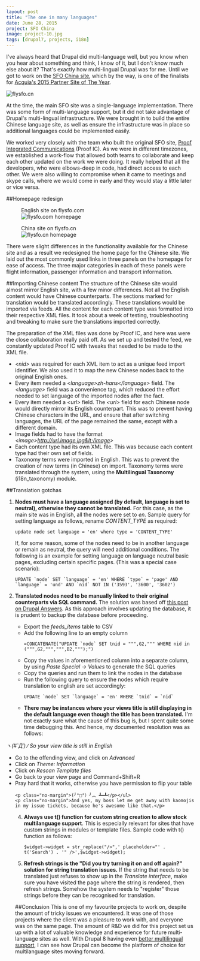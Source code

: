 ```yaml
---
layout: post
title: "The one in many languages"
date: June 28, 2015
project: SFO China
image: project-10.jpg
tags: [drupal7, projects, i18n]
---
```

I've always heard that Drupal did multi-language well, but you know when you hear about something and think, I know of it, but I don't know much else about it? That's exactly how multi-lingual Drupal was for me. Until we got to work on the [SFO China site](http://www.flysfo.cn/), which by the way, is one of the finalists for [Acquia's 2015 Partner Site of The Year](https://www.acquia.com/blog/acquia%27s-2015-partner-site-of-the-year-finalists/26/06/2015/3285191).

<img src="{{ site.url }}/images/posts/sfo/sfo.jpg" alt="flysfo.cn"/>

At the time, the main SFO site was a single-language implementation. There was some form of multi-language support, but it did not take advantage of Drupal's multi-lingual infrastructure. We were brought in to build the entire Chinese language site, as well as ensure the infrastructure was in place so additional languages could be implemented easily.

We worked very closely with the team who built the original SFO site, [Proof Integrated Communications](http://www.proofic.com/) (Proof IC). As we were in different timezones, we established a work-flow that allowed both teams to collaborate and keep each other updated on the work we were doing. It really helped that all the developers, who were elbows-deep in code, had direct access to each other. We were also willing to compromise when it came to meetings and skype calls, where we would come in early and they would stay a little later or vice versa. 

##Homepage redesign
<div class="figure-wrapper">
<figure class="two-col">
<figcaption>English site on flysfo.com</figcaption>
<img src="{{ site.url }}/images/posts/sfo/sfo-hp.jpg" alt="flysfo.com homepage"/>
</figure>
<figure class="two-col">
<figcaption>China site on flysfo.cn</figcaption>
<img src="{{ site.url }}/images/posts/sfo/sfo-hp2.jpg" alt="flysfo.cn homepage"/>
</figure>
</div>
There were slight differences in the functionality available for the Chinese site and as a result we redesigned the home page for the Chinese site. We laid out the most commonly used links in three panels on the homepage for ease of access. The three major categories in each of these panels were flight information, passenger information and transport information. 

##Importing Chinese content
The structure of the Chinese site would almost mirror English site, with a few minor differences. Not all the English content would have Chinese counterparts. The sections marked for translation would be translated accordingly. These translations would be imported via feeds. All the content for each content type was formatted into their respective XML files. It took about a week of testing, troubleshooting and tweaking to make sure the translations imported correctly. 

The preparation of the XML files was done by Proof IC, and here was were the close collaboration really paid off. As we set up and tested the feed, we constantly updated Proof IC with tweaks that needed to be made to the XML file.

- *&lt;nid&gt;* was required for each XML item to act as a unique feed import identifier. We also used it to map the new Chinese nodes back to the original English ones.
- Every item needed a *&lt;language&gt;zh-hans&lt;/language&gt;* field. The *&lt;language&gt;* field was a convenience tag, which reduced the effort needed to set language of the imported nodes after the fact. 
- Every item needed a *&lt;url&gt;* field. The *&lt;url&gt;* field for each Chinese node would directly mirror its English counterpart. This was to prevent having Chinese characters in the URL, and ensure that after switching languages, the URL of the page remained the same, except with a different domain.
- Image fields had to have the format *&lt;image&gt;http://url.image.jpg&lt;/image&gt;*
- Each content type had its own XML file. This was because each content type had their own set of fields.
- Taxonomy terms were imported in English. This was to prevent the creation of new terms (in Chinese) on import. Taxonomy terms were translated through the system, using the **Multilingual Taxonomy** (i18n_taxonomy) module.

##Translation gotchas
1. **Nodes must have a language assigned (by default, language is set to neutral), otherwise they cannot be translated.** For this case, as the main site was in English, all the nodes were set to *en*. Sample query for setting language as follows, rename *CONTENT_TYPE* as required:
    <pre><code class="language-bash">update node set language = 'en' where type = 'CONTENT_TYPE'</code></pre>
    <p class="no-margin">If, for some reason, some of the nodes need to be in another language or remain as neutral, the query will need additional conditions. The following is an example for setting language on language neutral basic pages, excluding certain specific pages. (This was a special case scenario):</p>
    <pre><code class="language-bash">UPDATE `node` SET `language` = 'en' WHERE `type` = 'page' AND `language` = 'und' AND `nid` NOT IN ('3593', '3600', '3602')</code></pre>

2. **Translated nodes need to be manually linked to their original counterparts via SQL command.** The solution was based off [this post on Drupal Answers](http://drupal.stackexchange.com/questions/69763/using-feeds-to-import-multiple-languages). As this approach involves updating the database, it is prudent to backup the database before proceeding.
    <ul>
    <li class="no-margin">Export the <em>feeds_items</em> table to CSV</li>
    <li class="no-margin">Add the following line to an empty column
    <pre><code class="language-bash">=CONCATENATE("UPDATE `node` SET tnid = """,G2,""" WHERE nid in (""",G2,""",""",B2,""");")</code></pre></li>
    <li class="no-margin">Copy the values in aforementioned column into a separate column, by using <em>Paste Special -> Values</em> to generate the SQL queries</li>
    <li class="no-margin">Copy the queries and run them to link the nodes in the database</li>
    <li class="no-margin">Run the following query to ensure the nodes which require translation to english are set accordingly:
    <pre><code class="language-bash">UPDATE `node` SET `language` = 'en' WHERE `tnid` = `nid`</code></pre></li>

3. <p class="no-margin"><strong>There may be instances where your views title is still displaying in the default language even though the title has been translated.</strong> I'm not exactly sure what the cause of this bug is, but I spent quite some time debugging this. And hence, my documented resolution was as follows:</p>
<p class="no-margin"><em>ヽ(#`Д´)ﾉ So your view title is still in English</em></p>
    <ul>
    <li class="no-margin">Go to the offending view, and click on <em>Advanced</em></li>
    <li class="no-margin">Click on <em>Theme: Information</em></li>
    <li class="no-margin">Click on <em>Rescan Template files</em></li>
    <li class="no-margin">Go back to your view page and Command+Shift+R</li>
    <li class="no-margin">Pray hard that it works, otherwise you have permission to flip your table</li>

    <p class="no-margin">(╯°□°）╯︵ ┻━┻</p></ul>
    <p class="no-margin">And yes, my boss let me get away with kaomojis in my issue tickets, because he's awesome like that.</p>

4. **Always use t() function for custom string creation to allow stock multilanguage support**. This is especially relevant for sites that have custom strings in modules or template files. Sample code with t() function as follows:
    <pre><code class="language-php">$widget->widget = str_replace("/>",' placeholder="' . t('Search') . '" />',$widget->widget);</code></pre>

5. **Refresh strings is the "Did you try turning it on and off again?" solution for string translation issues.** If the string that needs to be translated just refuses to show up in the *Translate interface*, make sure you have visited the page where the string is rendered, then refresh strings. Somehow the system needs to "register" those strings before they can be recognised for translation.

##Conclusion
This is one of my favourite projects to work on, despite the amount of tricky issues we encountered. It was one of those projects where the client was a pleasure to work with, and everyone was on the same page. The amount of R&D we did for this project set us up with a lot of valuable knowledge and experience for future multi-language sites as well. With Drupal 8 having even [better multilingual support](http://www.drupal8multilingual.org/), I can see how Drupal can become the platform of choice for multilanguage sites moving forward.
